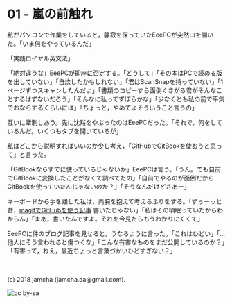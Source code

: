 

# 01 - 嵐の前触れ

私がパソコンで作業をしていると，静寂を保っていたEeePCが突然口を開いた。「いま何をやっているんだ」  

「実践ロイヤル英文法」  

「絶対違うな」EeePCが即座に否定する。「どうして」「その本はPCで読める版を出していない」「自炊したかもしれない」「君はScanSnapを持っていない」「1ページずつスキャンしたんだよ」「書類のコピーすら面倒くさがる君がそんなことするはずないだろう」「そんなに私ってずぼらかな」「少なくとも私の前で平気でおならするくらいには」「ちょっと，やめてよそういうこと言うの」  

互いに牽制しあう。先に沈黙をやぶったのはEeePCだった。「それで，何をしているんだ。いくつもタブを開いているが」  

私はどこから説明すればいいのか少し考え，「GitHubでGitBookを使おうと思って」と言った。  

「GitBookならすでに使っているじゃないか」EeePCは言う。「うん。でも自前でGitBookに変換したことがなくて調べてたの」「自前でやるのが面倒だからGitBookを使っていたんじゃないのか？」「そうなんだけどさあー」  

キーボードから手を離した私は，両腕を抱えて考えるふりをする。「ずぅーっと昔，[magitでGitHubを使う記事](https://jamcha-aa.github.io/2016/08/31/orgmagit.html) 書いたじゃない」「私はその頃眠っていたからわからん」「まあ，書いたんですよ。それを今見たらもうわかりにくくて」  

EeePCに件のブログ記事を見せると，うなるように言った。「これはひどい」「…他人にそう言われると傷つくな」「こんな有害なものをまだ公開しているのか？」「有害って，ねえ，最近ちょっと言葉づかいひどすぎない？」  

<br>  
<br>  
(c) 2018 jamcha (jamcha.aa@gmail.com).  

![cc by-sa](http://i.creativecommons.org/l/by-sa/4.0/88x31.png)  

